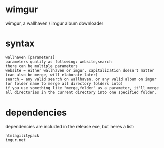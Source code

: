 # wimgur
wimgur, a wallhaven / imgur album downloader

# syntax
```
wallhaven [parameters]
parameters qualify as following: website,search
there can be multiple parameters
website = either wallhaven or imgur, capitalization doesn't matter (can also be merge, will elaborate later)
search = any valid search on wallhaven, or any valid album on imgur (or folder name to merge all directory folders into)
if you use something like "merge,folder" as a parameter, it'll merge all directories in the current directory into one specified folder.
```
# dependencies
dependencies are included in the release exe, but heres a list:
```
htmlagilitypack
imgur.net
```
